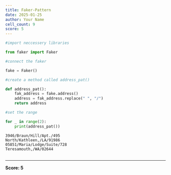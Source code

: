 ```yaml
---
title: Faker-Pattern
date: 2025-01-25
author: Your Name
cell_count: 9
score: 5
---
```


```python
#import neccessery libraries
```


```python
from faker import Faker
```


```python
#connect the faker 
```


```python
fake = Faker()
```


```python
#create a method called address_pat()
```


```python
def address_pat():
    fak_address = fake.address()
    address = fak_address.replace(" ", "/")
    return address
```


```python
#set the range
```


```python
for _ in range(2):
    print(address_pat())
```

    3946/Braun/Hill/Apt./495
    North/Kathleen,/LA/91986
    05851/Maria/Lodge/Suite/728
    Teresamouth,/WA/02644



```python

```


---
**Score: 5**
